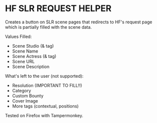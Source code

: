 # HF SLR REQUEST HELPER

Creates a button on SLR scene pages that redirects to HF's request page which is partially filled with the scene data.

Values Filled:
- Scene Studio (& tag)
- Scene Name
- Scene Actress (& tag)
- Scene URL
- Scene Description

What's left to the user (not supported):
- Resolution (IMPORTANT TO FILL!!)
- Category
- Custom Bounty
- Cover Image
- More tags (contextual, positions)

Tested on Firefox with Tampermonkey.